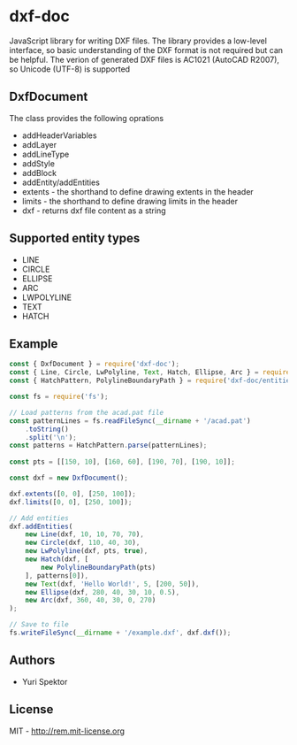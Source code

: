 # dxf-doc
JavaScript library for writing DXF files. The library provides a low-level interface, so basic understanding of the DXF format is not required but can be helpful. The verion of generated DXF files is AC1021 (AutoCAD R2007), so Unicode (UTF-8) is supported

## DxfDocument
The class provides the following oprations
* addHeaderVariables
* addLayer
* addLineType
* addStyle
* addBlock
* addEntity/addEntities
* extents - the shorthand to define drawing extents in the header
* limits - the shorthand to define drawing limits in the header
* dxf - returns dxf file content as a string

## Supported entity types
* LINE
* CIRCLE
* ELLIPSE
* ARC
* LWPOLYLINE
* TEXT
* HATCH

## Example
```JavaScript
const { DxfDocument } = require('dxf-doc');
const { Line, Circle, LwPolyline, Text, Hatch, Ellipse, Arc } = require('dxf-doc/entities');
const { HatchPattern, PolylineBoundaryPath } = require('dxf-doc/entities/hatch');

const fs = require('fs');

// Load patterns from the acad.pat file
const patternLines = fs.readFileSync(__dirname + '/acad.pat')
    .toString()
    .split('\n');
const patterns = HatchPattern.parse(patternLines);
    
const pts = [[150, 10], [160, 60], [190, 70], [190, 10]];

const dxf = new DxfDocument();

dxf.extents([0, 0], [250, 100]);
dxf.limits([0, 0], [250, 100]);

// Add entities
dxf.addEntities(
    new Line(dxf, 10, 10, 70, 70),
    new Circle(dxf, 110, 40, 30),
    new LwPolyline(dxf, pts, true),
    new Hatch(dxf, [
        new PolylineBoundaryPath(pts)
    ], patterns[0]),
    new Text(dxf, 'Hello World!', 5, [200, 50]),
    new Ellipse(dxf, 280, 40, 30, 10, 0.5),
    new Arc(dxf, 360, 40, 30, 0, 270)
);

// Save to file
fs.writeFileSync(__dirname + '/example.dxf', dxf.dxf());
```

## Authors
* Yuri Spektor

## License
MIT - http://rem.mit-license.org

